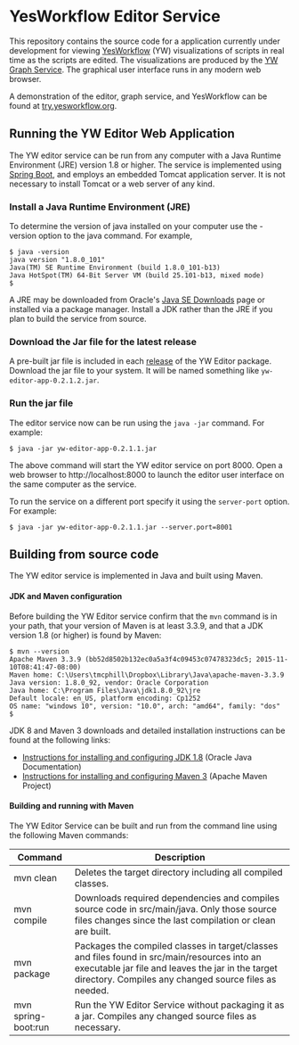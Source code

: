 YesWorkflow Editor Service
==========================

This repository contains the source code for a application currently under development for viewing [YesWorkflow](https://github.com/yesworkflow-org/yw-prototypes/blob/master/README.md) (YW) visualizations of scripts in real time as the scripts are edited. The visualizations are produced by the [YW Graph Service](https://github.com/yesworkflow-org/yw-graph-service). The graphical user interface runs in any modern web browser.

A demonstration of the editor, graph service, and YesWorkflow can be found at [try.yesworkflow.org](http://try.yesworkflow.org).

Running the YW Editor Web Application
-------------------------------------
The YW editor service can be run from any computer with a Java Runtime Environment (JRE) version 1.8 or higher. The service is implemented using [Spring Boot](http://projects.spring.io/spring-boot/), and employs an embedded Tomcat application server. It is not necessary to install Tomcat or a web server of any kind.

### Install a Java Runtime Environment (JRE)

To determine the version of java installed on your computer use the -version option to the java command. For example,

    $ java -version
    java version "1.8.0_101"
    Java(TM) SE Runtime Environment (build 1.8.0_101-b13)
    Java HotSpot(TM) 64-Bit Server VM (build 25.101-b13, mixed mode)
    $

A JRE may be downloaded from Oracle's [Java SE Downloads](http://www.oracle.com/technetwork/java/javase/downloads/jdk8-downloads-2133151.html) page or installed via a package manager. Install a JDK rather than the JRE if you plan to build the service from source.

### Download the Jar file for the latest release

A pre-built jar file is included in each [release](https://github.com/yesworkflow-org/yw-editor-webapp/releases) of the YW Editor package.  Download the jar file to your system.  It will be named something like `yw-editor-app-0.2.1.2.jar`.

### Run the jar file

The editor service now can be run using the `java -jar` command. For example:

    $ java -jar yw-editor-app-0.2.1.1.jar

The above command will start the YW editor service on port 8000.  Open a web browser to http://localhost:8000 to launch the editor user interface on the same computer as the service.

To run the service on a different port specify it using the `server-port` option.  For example:

    $ java -jar yw-editor-app-0.2.1.1.jar --server.port=8001

Building from source code
-------------------------

The YW editor service is implemented in Java and built using Maven.

#### JDK and Maven configuration

Before building the YW Editor service confirm that the `mvn` command is in your path, that your version of Maven is at least 3.3.9, and that a JDK version 1.8 (or higher) is found by Maven:
    
    $ mvn --version
    Apache Maven 3.3.9 (bb52d8502b132ec0a5a3f4c09453c07478323dc5; 2015-11-10T08:41:47-08:00)
    Maven home: C:\Users\tmcphill\Dropbox\Library\Java\apache-maven-3.3.9
    Java version: 1.8.0_92, vendor: Oracle Corporation
    Java home: C:\Program Files\Java\jdk1.8.0_92\jre
    Default locale: en_US, platform encoding: Cp1252
    OS name: "windows 10", version: "10.0", arch: "amd64", family: "dos"
    $

JDK 8 and Maven 3 downloads and detailed installation instructions can be found at the following links:

- [Instructions for installing and configuring JDK 1.8](http://docs.oracle.com/javase/8/docs/technotes/guides/install/install_overview.html) (Oracle Java Documentation)
- [Instructions for installing and configuring Maven 3](http://maven.apache.org/download.cgi) (Apache Maven Project)

#### Building and running with Maven

The YW Editor Service can be built and run from the command line using the following Maven commands:

Command       | Description
--------------|------------
mvn clean     | Deletes the target directory including all compiled classes.
mvn compile   | Downloads required dependencies and compiles source code in src/main/java.  Only those source files changes since the last compilation or clean are built.
mvn package   | Packages the compiled classes in target/classes and files found in src/main/resources into an executable jar file and leaves the jar in the target directory.  Compiles any changed source files as needed.
mvn spring-boot:run | Run the YW Editor Service without packaging it as a jar.  Compiles any changed source files as necessary.

